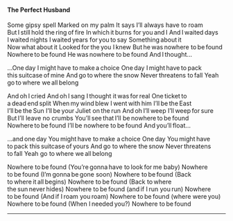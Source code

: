 #### The Perfect Husband

Some gipsy spell
Marked on my palm
It says I’ll always have to roam
But I still hold the ring of fire
In which it burns for you and I
And I waited days
I waited nights
I waited years for you to say
Something about it
Now what about it
Looked for the you I knew
But he was nowhere to be found
Nowhere to be found
He was nowhere to be found
And I thought…


…One day
I might have to make a choice
One day
I might have to pack this suitcase of mine
And go to where the snow
Never threatens to fall
Yeah go to where we all belong


And oh I cried
And oh I sang
I thought it was for real
One ticket to a dead end split
When my wind blew
I went with him
I’ll be the East
I’ll be the Sun
I’ll be your Juliet on the run
And oh I’ll weep
I’ll weep for sure
But I’ll leave no crumbs
You’ll see that I’ll be nowhere to be found
Nowhere to be found
I’ll be nowhere to be found
And you’ll float…


…and one day
You might have to make a choice
One day
You might have to pack this suitcase of yours
And go to where the snow
Never threatens to fall
Yeah go to where we all belong


Nowhere to be found
(You’re gonna have to look for me baby)
Nowhere to be found
(I’m gonna be gone soon)
Nowhere to be found
(Back to where it all begins)
Nowhere to be found
(Back to where the sun never hides)
Nowhere to be found
(and if I run you run)
Nowhere to be found
(And if I roam you roam)
Nowhere to be found
(where were you)
Nowhere to be found
(When I needed you?)
Nowhere to be found
___

